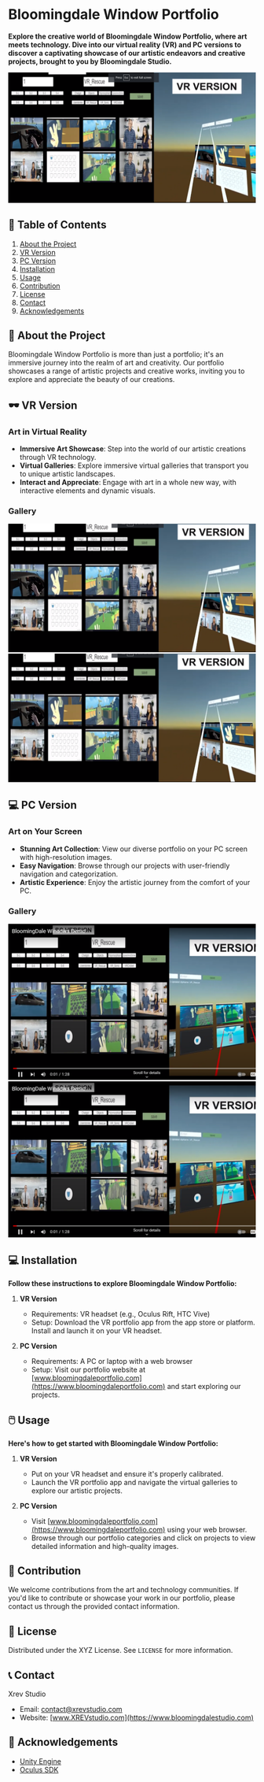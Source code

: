 # Bloomingdale Window Portfolio

**Explore the creative world of Bloomingdale Window Portfolio, where art meets technology. Dive into our virtual reality (VR) and PC versions to discover a captivating showcase of our artistic endeavors and creative projects, brought to you by Bloomingdale Studio.**

![Bloomingdale Window Portfolio Banner](images/W1.png)

## 📌 Table of Contents

1. [About the Project](#about-the-project)
2. [VR Version](#vr-version)
3. [PC Version](#pc-version)
4. [Installation](#installation)
5. [Usage](#usage)
6. [Contribution](#contribution)
7. [License](#license)
8. [Contact](#contact)
9. [Acknowledgements](#acknowledgements)

## 🎨 About the Project

Bloomingdale Window Portfolio is more than just a portfolio; it's an immersive journey into the realm of art and creativity. Our portfolio showcases a range of artistic projects and creative works, inviting you to explore and appreciate the beauty of our creations.

## 🕶️ VR Version

### Art in Virtual Reality

- **Immersive Art Showcase**: Step into the world of our artistic creations through VR technology.
- **Virtual Galleries**: Explore immersive virtual galleries that transport you to unique artistic landscapes.
- **Interact and Appreciate**: Engage with art in a whole new way, with interactive elements and dynamic visuals.

### Gallery

![VR Version 1](images/W22.png)
![VR Version 2](images/W3.png)

## 💻 PC Version

### Art on Your Screen

- **Stunning Art Collection**: View our diverse portfolio on your PC screen with high-resolution images.
- **Easy Navigation**: Browse through our projects with user-friendly navigation and categorization.
- **Artistic Experience**: Enjoy the artistic journey from the comfort of your PC.

### Gallery

![PC Version 1](images/W44.png)
![PC Version 2](images/W55.png)

## 💻 Installation

**Follow these instructions to explore Bloomingdale Window Portfolio:**

1. **VR Version**
   - Requirements: VR headset (e.g., Oculus Rift, HTC Vive)
   - Setup: Download the VR portfolio app from the app store or platform. Install and launch it on your VR headset.

2. **PC Version**
   - Requirements: A PC or laptop with a web browser
   - Setup: Visit our portfolio website at [www.bloomingdaleportfolio.com](https://www.bloomingdaleportfolio.com) and start exploring our projects.

## 🖱️ Usage

**Here's how to get started with Bloomingdale Window Portfolio:**

1. **VR Version**
   - Put on your VR headset and ensure it's properly calibrated.
   - Launch the VR portfolio app and navigate the virtual galleries to explore our artistic projects.

2. **PC Version**
   - Visit [www.bloomingdaleportfolio.com](https://www.bloomingdaleportfolio.com) using your web browser.
   - Browse through our portfolio categories and click on projects to view detailed information and high-quality images.

## 🤝 Contribution

We welcome contributions from the art and technology communities. If you'd like to contribute or showcase your work in our portfolio, please contact us through the provided contact information.

## 📄 License

Distributed under the XYZ License. See `LICENSE` for more information.

## 📞 Contact

Xrev Studio
- Email: contact@xrevstudio.com
- Website: [www.XREVstudio.com](https://www.bloomingdalestudio.com)

## 👏 Acknowledgements

- [Unity Engine](https://unity.com/)
- [Oculus SDK](https://developer.oculus.com/)
